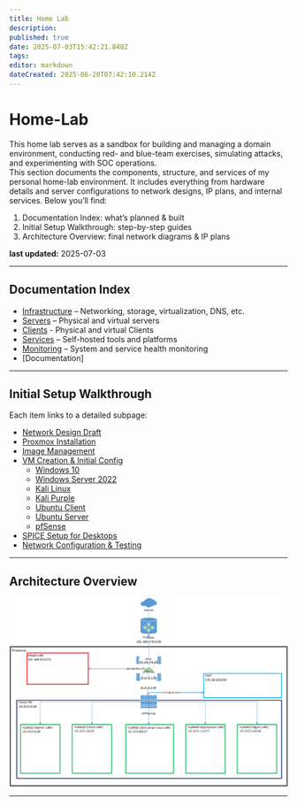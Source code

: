 ```yaml
---
title: Home Lab
description: 
published: true
date: 2025-07-03T15:42:21.848Z
tags: 
editor: markdown
dateCreated: 2025-06-20T07:42:10.214Z
---
```


# Home-Lab

This home lab serves as a sandbox for building and managing a domain environment, conducting red- and blue-team exercises, simulating attacks, and experimenting with SOC operations.  
This section documents the components, structure, and services of my personal home-lab environment. It includes everything from hardware details and server configurations to network designs, IP plans, and internal services. Below you’ll find:

1. Documentation Index: what’s planned & built  
2. Initial Setup Walkthrough: step-by-step guides  
3. Architecture Overview: final network diagrams & IP plans

**last updated:** 2025-07-03

---

## Documentation Index
- [Infrastructure](/home-lab/Infrastructure) – Networking, storage, virtualization, DNS, etc.
- [Servers](/home-lab/Server) – Physical and virtual servers
- [Clients](/home-lab/Clients) - Physical and virtual Clients
- [Services](/home-lab/Services) – Self-hosted tools and platforms
- [Monitoring](/home-lab/Monitoring) – System and service health monitoring
- [Documentation]

---

## Initial Setup Walkthrough

Each item links to a detailed subpage:

- [Network Design Draft](/home-lab/Walkthrough/Network-Design)  
- [Proxmox Installation](/home-lab/Walkthrough/Proxmox-Installation)  
- [Image Management](/home-lab/Walkthrough/Image-Upload)  
- [VM Creation & Initial Config](/home-lab/Walkthrough/VM-Creation)  
  - [Windows 10](/home-lab/Walkthrough/VM-Creation/Windows-10)  
  - [Windows Server 2022](/home-lab/Walkthrough/VM-Creation/Windows-Server-2022)  
  - [Kali Linux](/home-lab/Walkthrough/VM-Creation/Kali-Linux)  
  - [Kali Purple](/home-lab/Walkthrough/VM-Creation/Kali-Purple)  
  - [Ubuntu Client](/home-lab/Walkthrough/VM-Creation/Ubuntu-Client)  
  - [Ubuntu Server](/home-lab/Walkthrough/VM-Creation/Ubuntu-Server)  
  - [pfSense](/home-lab/Walkthrough/VM-Creation/pfSense)  
- [SPICE Setup for Desktops](/home-lab/Walkthrough/SPICE-Setup)  
- [Network Configuration & Testing](/home-lab/Walkthrough/Network-Config)  

---

## Architecture Overview

![final_design_v1.png](/homelab/infrastructure/final_design_v1.png)

---
